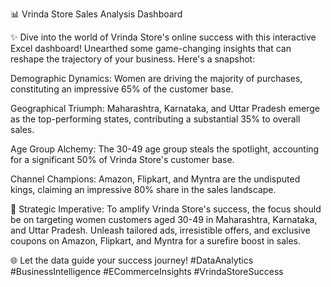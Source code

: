 📊 Vrinda Store Sales Analysis Dashboard

✨ Dive into the world of Vrinda Store's online success with this interactive Excel dashboard! Unearthed some game-changing insights that can reshape the trajectory of your business. Here's a snapshot:

Demographic Dynamics: Women are driving the majority of purchases, constituting an impressive 65% of the customer base.

Geographical Triumph: Maharashtra, Karnataka, and Uttar Pradesh emerge as the top-performing states, contributing a substantial 35% to overall sales.

Age Group Alchemy: The 30-49 age group steals the spotlight, accounting for a significant 50% of Vrinda Store's customer base.

Channel Champions: Amazon, Flipkart, and Myntra are the undisputed kings, claiming an impressive 80% share in the sales landscape.

🚀 Strategic Imperative:
To amplify Vrinda Store's success, the focus should be on targeting women customers aged 30-49 in Maharashtra, Karnataka, and Uttar Pradesh. Unleash tailored ads, irresistible offers, and exclusive coupons on Amazon, Flipkart, and Myntra for a surefire boost in sales.

🌐 Let the data guide your success journey! #DataAnalytics #BusinessIntelligence #ECommerceInsights #VrindaStoreSuccess
